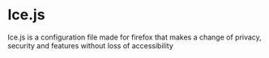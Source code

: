 # Ice.js
Ice.js is a configuration file made for firefox that makes a change of privacy, security and features without loss of accessibility
